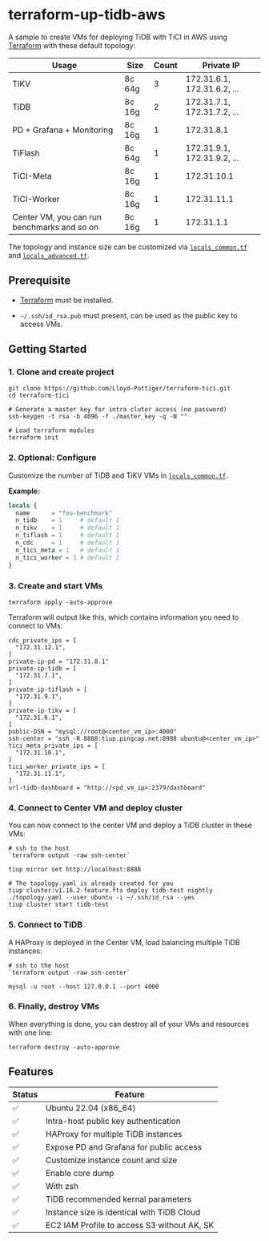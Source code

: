 # terraform-up-tidb-aws

A sample to create VMs for deploying TiDB with TiCI in AWS using [Terraform](https://www.terraform.io) with these default topology:

| Usage                                       | Size   | Count | Private IP                  |
| ------------------------------------------- | ------ | ----- | --------------------------- |
| TiKV                                        | 8c 64g | 3     | 172.31.6.1, 172.31.6.2, ... |
| TiDB                                        | 8c 16g | 2     | 172.31.7.1, 172.31.7.2, ... |
| PD + Grafana + Monitoring                   | 8c 16g | 1     | 172.31.8.1                  |
| TiFlash                                     | 8c 64g | 1     | 172.31.9.1, 172.31.9.2, ... |
| TiCI-Meta                                   | 8c 16g | 1     | 172.31.10.1                 |
| TiCI-Worker                                 | 8c 16g | 1     | 172.31.11.1                 |
| Center VM, you can run benchmarks and so on | 8c 16g | 1     | 172.31.1.1                  |

The topology and instance size can be customized via [`locals_common.tf`](./locals_common.tf) and [`locals_advanced.tf`](./locals_advanced.tf).

## Prerequisite

- [Terraform](https://www.terraform.io) must be installed.

- `~/.ssh/id_rsa.pub` must present, can be used as the public key to access VMs.

## Getting Started

### 1. Clone and create project

```shell
git clone https://github.com/Lloyd-Pottiger/terraform-tici.git
cd terraform-tici

# Generate a master key for intra cluter access (no password)
ssh-keygen -t rsa -b 4096 -f ./master_key -q -N ""

# Load terraform modules
terraform init
```

### 2. Optional: Configure

Customize the number of TiDB and TiKV VMs in [`locals_common.tf`](./locals_common.tf).

**Example:**

```terraform
locals {
  name      = "foo-benchmark"
  n_tidb    = 1     # default 1
  n_tikv    = 1     # default 1
  n_tiflash = 1     # default 1
  n_cdc     = 1     # default 1
  n_tici_meta = 1   # default 1
  n_tici_worker = 1 # default 1
}
```

### 3. Create and start VMs

```shell
terraform apply -auto-approve
```

Terraform will output like this, which contains information you need to connect to VMs:

```plain
cdc_private_ips = [
  "172.31.12.1",
]
private-ip-pd = "172.31.8.1"
private-ip-tidb = [
  "172.31.7.1",
]
private-ip-tiflash = [
  "172.31.9.1",
]
private-ip-tikv = [
  "172.31.6.1",
]
public-DSN = "mysql://root@<center_vm_ip>:4000"
ssh-center = "ssh -R 8888:tiup.pingcap.net:8988 ubuntu@<center_vm_ip>"
tici_meta_private_ips = [
  "172.31.10.1",
]
tici_worker_private_ips = [
  "172.31.11.1",
]
url-tidb-dashboard = "http://<pd_vm_ip>:2379/dashboard"
```

### 4. Connect to Center VM and deploy cluster

You can now connect to the center VM and deploy a TiDB cluster in these VMs:

```shell
# ssh to the host
`terraform output -raw ssh-center`

tiup mirror set http://localhost:8888

# The topology.yaml is already created for you
tiup cluster:v1.16.2-feature.fts deploy tidb-test nightly ./topology.yaml --user ubuntu -i ~/.ssh/id_rsa --yes
tiup cluster start tidb-test
```

### 5. Connect to TiDB

A HAProxy is deployed in the Center VM, load balancing multiple TiDB instances:

```shell
# ssh to the host
`terraform output -raw ssh-center`

mysql -u root --host 127.0.0.1 --port 4000
```

### 6. Finally, destroy VMs

When everything is done, you can destroy all of your VMs and resources with one line:

```shell
terraform destroy -auto-approve
```

## Features

| Status | Feature                                     |
| ------ | ------------------------------------------- |
| ✅     | Ubuntu 22.04 (x86_64)                       |
| ✅     | Intra-host public key authentication        |
| ✅     | HAProxy for multiple TiDB instances         |
| ✅     | Expose PD and Grafana for public access     |
| ✅     | Customize instance count and size           |
| ✅     | Enable core dump                            |
| ✅     | With zsh                                    |
| ✅     | TiDB recommended kernal parameters          |
| ✅     | Instance size is identical with TiDB Cloud  |
| ✅     | EC2 IAM Profile to access S3 without AK, SK |
